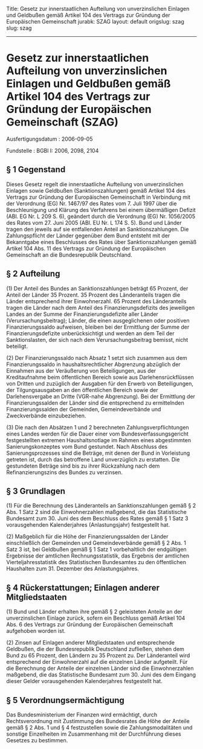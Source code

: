 Title: Gesetz zur innerstaatlichen Aufteilung von unverzinslichen Einlagen und Geldbußen
  gemäß Artikel 104 des Vertrags zur Gründung der Europäischen Gemeinschaft
jurabk: SZAG
layout: default
origslug: szag
slug: szag

---

# Gesetz zur innerstaatlichen Aufteilung von unverzinslichen Einlagen und Geldbußen gemäß Artikel 104 des Vertrags zur Gründung der Europäischen Gemeinschaft (SZAG)

Ausfertigungsdatum
:   2006-09-05

Fundstelle
:   BGBl I: 2006, 2098, 2104



## § 1 Gegenstand

Dieses Gesetz regelt die innerstaatliche Aufteilung von
unverzinslichen Einlagen sowie Geldbußen (Sanktionszahlungen) gemäß
Artikel 104 des Vertrags zur Gründung der Europäischen Gemeinschaft in
Verbindung mit der Verordnung (EG) Nr. 1467/97 des Rates vom 7. Juli
1997 über die Beschleunigung und Klärung des Verfahrens bei einem
übermäßigen Defizit (ABl. EG Nr. L 209 S. 6), geändert durch die
Verordnung (EG) Nr. 1056/2005 des Rates vom 27. Juni 2005 (ABl. EU Nr.
L 174 S. 5). Bund und Länder tragen den jeweils auf sie entfallenden
Anteil an Sanktionszahlungen. Die Zahlungspflicht der Länder gegenüber
dem Bund entsteht mit der Bekanntgabe eines Beschlusses des Rates über
Sanktionszahlungen gemäß Artikel 104 Abs. 11 des Vertrags zur Gründung
der Europäischen Gemeinschaft an die Bundesrepublik Deutschland.


## § 2 Aufteilung

(1) Der Anteil des Bundes an Sanktionszahlungen beträgt 65 Prozent,
der Anteil der Länder 35 Prozent. 35 Prozent des Länderanteils tragen
die Länder entsprechend ihrer Einwohnerzahl. 65 Prozent des
Länderanteils tragen die Länder nach dem Anteil des
Finanzierungsdefizits des jeweiligen Landes an der Summe der
Finanzierungsdefizite aller Länder (Verursachungsbeitrag); Länder, die
einen ausgeglichenen oder positiven Finanzierungssaldo aufweisen,
bleiben bei der Ermittlung der Summe der Finanzierungsdefizite
unberücksichtigt und werden an dem Teil der Sanktionslasten, der sich
nach dem Verursachungsbeitrag bemisst, nicht beteiligt.

(2) Der Finanzierungssaldo nach Absatz 1 setzt sich zusammen aus dem
Finanzierungssaldo in haushaltsrechtlicher Abgrenzung abzüglich der
Einnahmen aus der Veräußerung von Beteiligungen, aus der
Kreditaufnahme beim öffentlichen Bereich sowie aus
Darlehensrückflüssen von Dritten und zuzüglich der Ausgaben für den
Erwerb von Beteiligungen, der Tilgungsausgaben an den öffentlichen
Bereich sowie der Darlehensvergabe an Dritte (VGR-nahe Abgrenzung).
Bei der Ermittlung der Finanzierungssalden der Länder sind die
entsprechend zu ermittelnden Finanzierungssalden der Gemeinden,
Gemeindeverbände und Zweckverbände einzubeziehen.

(3) Die nach den Absätzen 1 und 2 berechneten Zahlungsverpflichtungen
eines Landes werden für die Dauer einer vom Bundesverfassungsgericht
festgestellten extremen Haushaltsnotlage im Rahmen eines abgestimmten
Sanierungskonzeptes vom Bund gestundet. Nach Abschluss des
Sanierungsprozesses sind die Beträge, mit denen der Bund in
Vorleistung getreten ist, durch das betroffene Land unverzüglich zu
erstatten. Die gestundeten Beträge sind bis zu ihrer Rückzahlung nach
dem Refinanzierungszins des Bundes zu verzinsen.


## § 3 Grundlagen

(1) Für die Berechnung des Länderanteils an Sanktionszahlungen gemäß §
2 Abs. 1 Satz 2 sind die Einwohnerzahlen maßgebend, die das
Statistische Bundesamt zum 30. Juni des dem Beschluss des Rates gemäß
§ 1 Satz 3 vorausgehenden Kalenderjahres (Anlastungsjahr) festgestellt
hat.

(2) Maßgeblich für die Höhe der Finanzierungssalden der Länder
einschließlich der Gemeinden und Gemeindeverbände gemäß § 2 Abs. 1
Satz 3 ist, bei Geldbußen gemäß § 1 Satz 1 vorbehaltlich der
endgültigen Ergebnisse der amtlichen Rechnungsstatistik, das Ergebnis
der amtlichen Vierteljahresstatistik des Statistischen Bundesamtes zu
den öffentlichen Haushalten zum 31. Dezember des Anlastungsjahres.


## § 4 Rückerstattungen; Einlagen anderer Mitgliedstaaten

(1) Bund und Länder erhalten ihre gemäß § 2 geleisteten Anteile an der
unverzinslichen Einlage zurück, sofern ein Beschluss gemäß Artikel 104
Abs. 6 des Vertrags zur Gründung der Europäischen Gemeinschaft
aufgehoben worden ist.

(2) Zinsen auf Einlagen anderer Mitgliedstaaten und entsprechende
Geldbußen, die der Bundesrepublik Deutschland zufließen, stehen dem
Bund zu 65 Prozent, den Ländern zu 35 Prozent zu. Der Länderanteil
wird entsprechend der Einwohnerzahl auf die einzelnen Länder
aufgeteilt. Für die Berechnung der Anteile der einzelnen Länder sind
die Einwohnerzahlen maßgebend, die das Statistische Bundesamt zum 30.
Juni des dem Eingang dieser Gelder vorausgehenden Kalenderjahres
festgestellt hat.


## § 5 Verordnungsermächtigung

Das Bundesministerium der Finanzen wird ermächtigt, durch
Rechtsverordnung mit Zustimmung des Bundesrates die Höhe der Anteile
gemäß § 2 Abs. 1 und § 4 festzustellen sowie die Zahlungsmodalitäten
und sonstige Einzelheiten im Zusammenhang mit der Durchführung dieses
Gesetzes zu bestimmen.

